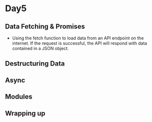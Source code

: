 # Day5
## Data Fetching & Promises

- Using the fetch function to load data from an API endpoint on the internet. If the request is successful, the API will respond with data contained in a JSON object.
## Destructuring Data

## Async

## Modules

## Wrapping up
